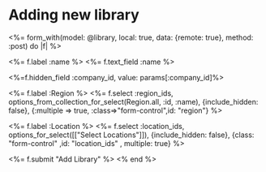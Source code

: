 <h1>Adding new library</h1>
<%= form_with(model: @library, local: true, data: {remote: true}, method: :post) do |f| %>
  <p>
   <%= f.label :name %>
   <%= f.text_field :name %>
  </p>
  <p>
     <%=f.hidden_field :company_id, value: params[:company_id]%>
   </p>
  <p>
   <%= f.label :Region %>
   <%= f.select :region_ids, options_from_collection_for_select(Region.all, :id, :name),  {include_hidden: false}, {:multiple => true, :class=>"form-control",id: "region"} %>
  </p>
  <p>
   <%= f.label :Location %>
   <%= f.select :location_ids, options_for_select([["Select Locations"]]), {include_hidden: false}, {class: "form-control" ,id: "location_ids" , multiple: true} %>     
  </p>
   <%= f.submit "Add Library" %>
<% end %>
